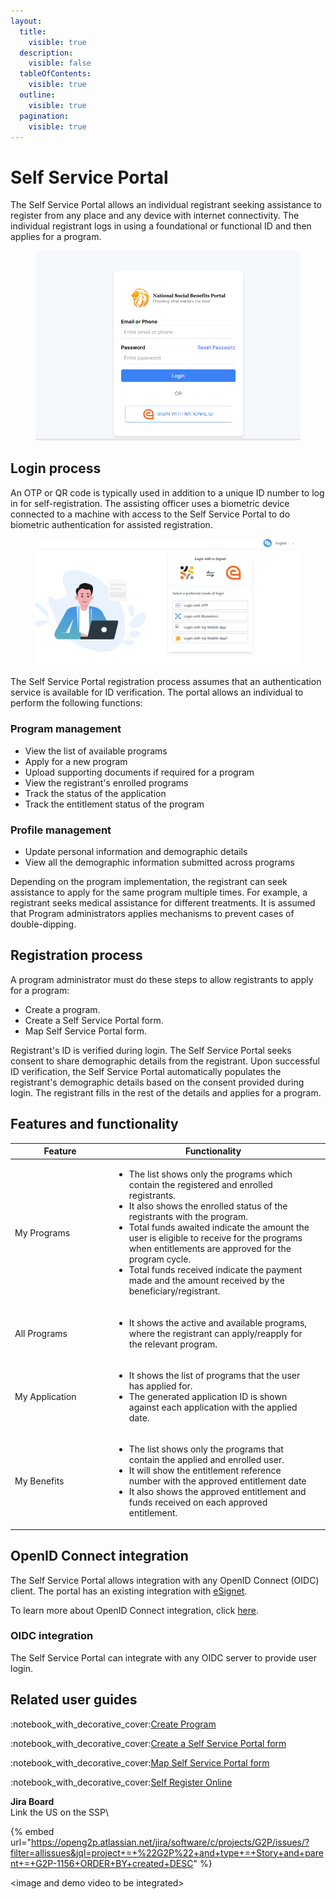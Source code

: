 ```yaml
---
layout:
  title:
    visible: true
  description:
    visible: false
  tableOfContents:
    visible: true
  outline:
    visible: true
  pagination:
    visible: true
---
```


# Self Service Portal

The Self Service Portal allows an individual registrant seeking assistance to register from any place and any device with internet connectivity. The individual registrant logs in using a foundational or functional ID and then applies for a program.&#x20;

<figure><img src="../../../.gitbook/assets/nationalid-signin.png" alt=""><figcaption></figcaption></figure>

## Login process

An OTP or QR code is typically used in addition to a unique ID number to log in for self-registration.  The assisting officer uses a biometric device connected to a machine with access to the Self Service Portal to do biometric authentication for assisted registration.

<figure><img src="../../../.gitbook/assets/esignet-login.png" alt=""><figcaption></figcaption></figure>

The Self Service Portal registration process assumes that an authentication service is available for ID verification. The portal allows an individual to perform the following functions:

### **Program management**

* View the list of available programs
* Apply for a new program
* Upload supporting documents if required for a program
* View the registrant's enrolled programs
* Track the status of the application
* Track the entitlement status of the program

### **Profile management**

* Update personal information and demographic details
* View all the demographic information submitted across programs

Depending on the program implementation, the registrant can seek assistance to apply for the same program multiple times. For example, a registrant seeks medical assistance for different treatments. It is assumed that Program administrators applies mechanisms to prevent cases of double-dipping.

## Registration process

A program administrator must do these steps to allow registrants to apply for a program:

* Create a program.
* Create a Self Service Portal form.
* Map Self Service Portal form.

Registrant's ID is verified during login. The Self Service Portal seeks consent to share demographic details from the registrant. Upon successful ID verification, the Self Service Portal automatically populates the registrant's demographic details based on the consent provided during login. The registrant fills in the rest of the details and applies for a program.

## **Features and functionality**

<table><thead><tr><th width="145">Feature</th><th>Functionality</th><th data-hidden></th></tr></thead><tbody><tr><td>My Programs</td><td><ul><li>The list shows only the programs which contain the registered and enrolled registrants.</li><li>It also shows the enrolled status of the registrants with the program.</li><li>Total funds awaited indicate the amount the user is eligible to receive for the programs when entitlements are approved for the program cycle. </li><li>Total funds received indicate the payment made and the amount received by the beneficiary/registrant.</li></ul></td><td></td></tr><tr><td>All Programs</td><td><ul><li>It shows the active and available programs, where the registrant can apply/reapply for the relevant program.<br></li></ul></td><td></td></tr><tr><td>My Application</td><td><ul><li>It shows the list of programs that the user has applied for. </li><li>The generated application ID is shown against each application with the applied date. </li></ul></td><td></td></tr><tr><td>My Benefits</td><td><ul><li>The list shows only the programs that contain the applied and enrolled user. </li><li>It will show the entitlement reference number with the approved entitlement date</li><li>It also shows the approved entitlement and funds received on each approved entitlement.</li></ul></td><td></td></tr></tbody></table>

## OpenID Connect integration

The Self Service Portal allows integration with any OpenID Connect (OIDC) client. The portal has an existing integration with [eSignet](https://docs.esignet.io/).&#x20;

To learn more about OpenID Connect integration, click [here](https://openid.net/developers/how-connect-works/).

### OIDC integration

The Self Service Portal can integrate with any OIDC server to provide user login.

## Related user guides

:notebook\_with\_decorative\_cover:[Create Program](../../features/program-management/user-guides/create-a-program.md)

:notebook\_with\_decorative\_cover:[Create a Self Service Portal form](../../user-guides/eligibility-and-program-enrollment/website/create-portal-form.md)

:notebook\_with\_decorative\_cover:[Map Self Service Portal form](user-guides/map-self-service-portal-form.md)

:notebook\_with\_decorative\_cover:[Self Register Online](user-guides/self-register-online.md)



**Jira Board**\
Link the US on the SSP\


{% embed url="https://openg2p.atlassian.net/jira/software/c/projects/G2P/issues/?filter=allissues&jql=project+=+%22G2P%22+and+type+=+Story+and+parent+=+G2P-1156+ORDER+BY+created+DESC" %}

\<image and demo video to be integrated>
